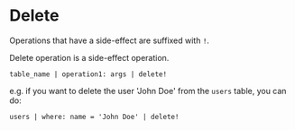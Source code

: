 # Delete

Operations that have a side-effect are suffixed with `!`.

Delete operation is a side-effect operation.

```pine
table_name | operation1: args | delete!
```

e.g. if you want to delete the user 'John Doe' from the `users` table, you can do:

```pine
users | where: name = 'John Doe' | delete!
```